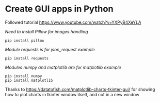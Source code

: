 # Create GUI apps in Python

Followed tutorial https://www.youtube.com/watch?v=YXPyB4XeYLA  

_Need to install Pillow for images handling_  

    pip install pillow

_Module requests is for json\_request example_

    pip install requests

_Modules numpy and matplotlib are for matplotlib example_

    pip install numpy  
    pip install matplotlib  

Thanks to https://datatofish.com/matplotlib-charts-tkinter-gui/ for showing how to plot charts in tkinter window itself, and not in a new window